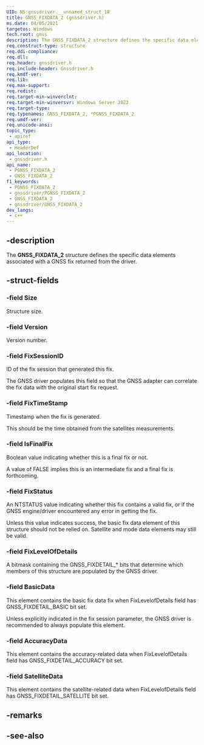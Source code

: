 ```yaml
---
UID: NS:gnssdriver.__unnamed_struct_18
title: GNSS_FIXDATA_2 (gnssdriver.h)
ms.date: 04/05/2021
targetos: Windows
tech.root: gnss
description: The GNSS_FIXDATA_2 structure defines the specific data elements associated with a GNSS fix returned from the driver.
req.construct-type: structure
req.ddi-compliance: 
req.dll: 
req.header: gnssdriver.h
req.include-header: Gnssdriver.h
req.kmdf-ver: 
req.lib: 
req.max-support: 
req.redist: 
req.target-min-winverclnt:
req.target-min-winversvr: Windows Server 2022
req.target-type: 
req.typenames: GNSS_FIXDATA_2, *PGNSS_FIXDATA_2
req.umdf-ver: 
req.unicode-ansi: 
topic_type:
 - apiref
api_type:
 - HeaderDef
api_location:
 - gnssdriver.h
api_name:
 - PGNSS_FIXDATA_2
 - GNSS_FIXDATA_2
f1_keywords:
 - PGNSS_FIXDATA_2
 - gnssdriver/PGNSS_FIXDATA_2
 - GNSS_FIXDATA_2
 - gnssdriver/GNSS_FIXDATA_2
dev_langs:
 - c++
---
```


## -description

The **GNSS_FIXDATA_2** structure defines the specific data elements associated with a GNSS fix returned from the driver.

## -struct-fields

### -field Size

Structure size.

### -field Version

Version number.

### -field FixSessionID

ID of the fix session that generated this fix.

The GNSS driver populates this field so that the GNSS adapter can correlate the fix data with the original start fix request.

### -field FixTimeStamp

Timestamp when the fix is generated.

This should be the time obtained from the satellites measurements.

### -field IsFinalFix

Boolean value indicating whether this is a final fix or not.

A value of FALSE implies this is an intermediate fix and a final fix is forthcoming.

### -field FixStatus

An NTSTATUS value indicating whether this fix contains a valid fix, or if the GNSS engine/driver encountered any error in getting the fix.

Unless this value indicates success, the basic fix data element of this structure should not be relied on. Satellite and mode data elements may still be valid.

### -field FixLevelOfDetails

A bitmask containing the GNSS_FIXDETAIL_* bits that determine which members of this structure are populated by the GNSS driver.

### -field BasicData

This element contains the basic fix data fix when FixLevelofDetails field has GNSS_FIXDETAIL_BASIC bit set.

Unless explicitly indicated in the fix session parameter, the GNSS driver is recommended to always populate this element.

### -field AccuracyData

This element contains the accuracy-related data when FixLevelofDetails field has GNSS_FIXDETAIL_ACCURACY bit set.

### -field SatelliteData

This element contains the satellite-related data when FixLevelofDetails field has GNSS_FIXDETAIL_SATELLITE bit set.

## -remarks

## -see-also

